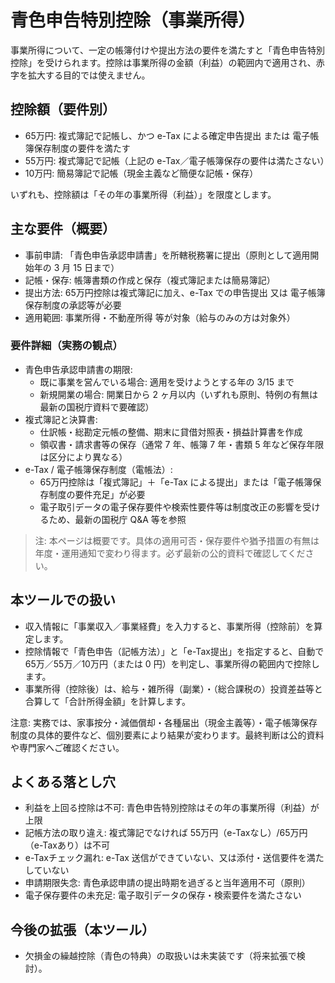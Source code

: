 # 青色申告特別控除（事業所得）

事業所得について、一定の帳簿付けや提出方法の要件を満たすと「青色申告特別控除」を受けられます。控除は事業所得の金額（利益）の範囲内で適用され、赤字を拡大する目的では使えません。

## 控除額（要件別）
- 65万円: 複式簿記で記帳し、かつ e-Tax による確定申告提出 または 電子帳簿保存制度の要件を満たす
- 55万円: 複式簿記で記帳（上記の e-Tax／電子帳簿保存の要件は満たさない）
- 10万円: 簡易簿記で記帳（現金主義など簡便な記帳・保存）

いずれも、控除額は「その年の事業所得（利益）」を限度とします。

## 主な要件（概要）
- 事前申請: 「青色申告承認申請書」を所轄税務署に提出（原則として適用開始年の 3 月 15 日まで）
- 記帳・保存: 帳簿書類の作成と保存（複式簿記または簡易簿記）
- 提出方法: 65万円控除は複式簿記に加え、e-Tax での申告提出 又は 電子帳簿保存制度の承認等が必要
- 適用範囲: 事業所得・不動産所得 等が対象（給与のみの方は対象外）

### 要件詳細（実務の観点）
- 青色申告承認申請書の期限:
  - 既に事業を営んでいる場合: 適用を受けようとする年の 3/15 まで
  - 新規開業の場合: 開業日から 2 ヶ月以内（いずれも原則、特例の有無は最新の国税庁資料で要確認）
- 複式簿記と決算書:
  - 仕訳帳・総勘定元帳の整備、期末に貸借対照表・損益計算書を作成
  - 領収書・請求書等の保存（通常 7 年、帳簿 7 年・書類 5 年など保存年限は区分により異なる）
- e-Tax / 電子帳簿保存制度（電帳法）:
  - 65万円控除は「複式簿記」＋「e-Tax による提出」または「電子帳簿保存制度の要件充足」が必要
  - 電子取引データの電子保存要件や検索性要件等は制度改正の影響を受けるため、最新の国税庁 Q&A 等を参照

> 注: 本ページは概要です。具体の適用可否・保存要件や猶予措置の有無は年度・運用通知で変わり得ます。必ず最新の公的資料で確認してください。

## 本ツールでの扱い
- 収入情報に「事業収入／事業経費」を入力すると、事業所得（控除前）を算定します。
- 控除情報で「青色申告（記帳方法）」と「e-Tax提出」を指定すると、自動で 65万／55万／10万円（または 0 円）を判定し、事業所得の範囲内で控除します。
- 事業所得（控除後）は、給与・雑所得（副業）・（総合課税の）投資差益等と合算して「合計所得金額」を計算します。

注意: 実務では、家事按分・減価償却・各種届出（現金主義等）・電子帳簿保存制度の具体的要件など、個別要素により結果が変わります。最終判断は公的資料や専門家へご確認ください。

## よくある落とし穴
- 利益を上回る控除は不可: 青色申告特別控除はその年の事業所得（利益）が上限
- 記帳方法の取り違え: 複式簿記でなければ 55万円（e-Taxなし）/65万円（e-Taxあり）は不可
- e-Taxチェック漏れ: e-Tax 送信ができていない、又は添付・送信要件を満たしていない
- 申請期限失念: 青色承認申請の提出時期を過ぎると当年適用不可（原則）
- 電子保存要件の未充足: 電子取引データの保存・検索要件を満たさない

## 今後の拡張（本ツール）
- 欠損金の繰越控除（青色の特典）の取扱いは未実装です（将来拡張で検討）。
